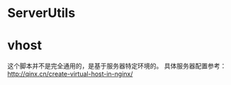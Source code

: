 ServerUtils
===========

vhost
===========
这个脚本并不是完全通用的，是基于服务器特定环境的。
具体服务器配置参考：http://qinx.cn/create-virtual-host-in-nginx/
